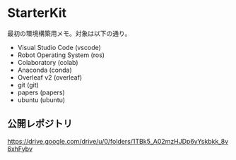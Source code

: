 # StarterKit
最初の環境構築用メモ。対象は以下の通り。  
- Visual Studio Code (vscode)
- Robot Operating System (ros)
- Colaboratory (colab)
- Anaconda (conda)
- Overleaf v2 (overleaf)
- git (git)
- papers (papers)
- ubuntu (ubuntu)

## 公開レポジトリ
https://drive.google.com/drive/u/0/folders/1TBk5_A02mzHJDp6yYskbkk_8v6xhFybv